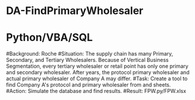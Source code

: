 # DA-FindPrimaryWholesaler
# Python/VBA/SQL
#Background: Roche
#Situation: The supply chain has many Primary, Secondary, and Tertiary Wholesalers. Because of Vertical Business Segmentation, every tertiary wholesaler or retail point has only one primary and secondary wholesaler. After years, the protocol primary wholesaler and actual primary wholesaler of Company A may differ.
#Task: Create a tool to find Company A's protocol and primary wholesaler from <Protocol> and <Fact> sheets.
#Action: Simulate the database and find results.
#Result: FPW.py/FPW.xlsx
